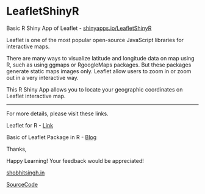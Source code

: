 # LeafletShinyR

Basic R Shiny App of Leaflet - [shinyapps.io/LeafletShinyR](https://shobhitsingh.shinyapps.io/LeafletShinyR/)

Leaflet is one of the most popular open-source JavaScript libraries for interactive maps.

There are many ways to visualize latitude and longitude data on map using R, such as using ggmaps or RgoogleMaps packages. But these packages generate static maps images only. Leaflet allow users to zoom in or zoom out in a very interactive way.

This R Shiny App allows you to locate your geographic coordinates on Leaflet interactive map.

***

For more details, please visit these links.

Leaflet for R - [Link](https://rstudio.github.io/leaflet/)

Basic of Leaflet Package in R - [Blog](http://bigdataenthusiast.com/2016/12/12/Leaflet.html)


Thanks, 

Happy Learning! Your feedback would be appreciated!

[shobhitsingh.in](http://shobhitsingh.in)

[SourceCode](https://github.com/shobhit-singh/LeafletShinyR)
